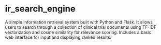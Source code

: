 # ir_search_engine
A simple information retrieval system built with Python and Flask. It allows users to search through a collection of clinical trial documents using TF-IDF vectorization and cosine similarity for relevance scoring. Includes a basic web interface for input and displaying ranked results.
